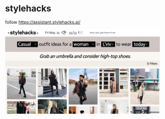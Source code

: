# stylehacks
follow https://assistant.stylehacks.ai/

![picture](https://github.com/danilchenkotatyana/stylehacks/blob/master/Screen%20Shot%202020-05-22%20at%2013.24.41.png)
